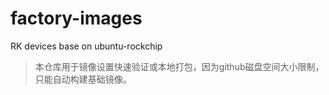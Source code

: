 # factory-images
RK devices base on ubuntu-rockchip
> 本仓库用于镜像设置快速验证或本地打包，因为github磁盘空间大小限制，只能自动构建基础镜像。
